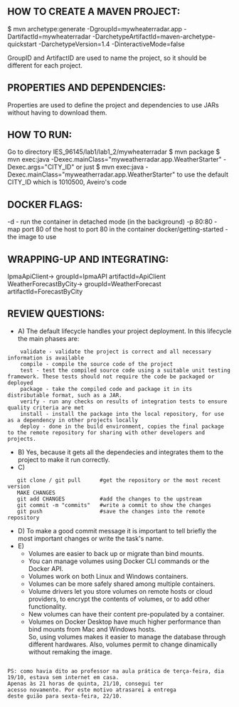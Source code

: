 ## **HOW TO CREATE A MAVEN PROJECT:**

$ mvn archetype:generate -DgroupId=mywheaterradar.app -DartifactId=mywheaterradar -DarchetypeArtifactId=maven-archetype-quickstart -DarchetypeVersion=1.4 -DinteractiveMode=false 

GroupID and ArtifactID are used to name the project, so it should be different for each project.

## **PROPERTIES AND DEPENDENCIES:**

Properties are used to define the project and dependencies to use JARs without having to download them.

## **HOW TO RUN:**

Go to directory IES_96145/lab1/lab1_2/mywheaterradar
$ mvn package
$ mvn exec:java -Dexec.mainClass="myweatherradar.app.WeatherStarter" -Dexec.args="CITY_ID" or just $ mvn exec:java -Dexec.mainClass="myweatherradar.app.WeatherStarter" to use the default CITY_ID which is 1010500, Aveiro's code

## **DOCKER FLAGS:**

-d - run the container in detached mode (in the background)
-p 80:80 - map port 80 of the host to port 80 in the container
docker/getting-started - the image to use

## **WRAPPING-UP AND INTEGRATING:**

IpmaApiClient-> groupId=IpmaAPI artifactId=ApiClient
WeatherForecastByCity-> groupId=WeatherForecast artifactId=ForecastByCity

## **REVIEW QUESTIONS:**

- A) The default lifecycle handles your project deployment.
   In this lifecycle the main phases are:
```
    validate - validate the project is correct and all necessary information is available
    compile - compile the source code of the project
    test - test the compiled source code using a suitable unit testing framework. These tests should not require the code be packaged or deployed
    package - take the compiled code and package it in its distributable format, such as a JAR.
    verify - run any checks on results of integration tests to ensure quality criteria are met
    install - install the package into the local repository, for use as a dependency in other projects locally
    deploy - done in the build environment, copies the final package to the remote repository for sharing with other developers and projects.
```

- B) Yes, because it gets all the dependecies and integrates them to the project to make it run correctly.
- C) 
```
   git clone / git pull      #get the repository or the most recent version
   MAKE CHANGES
   git add CHANGES           #add the changes to the upstream
   git commit -m "commits"   #write a commit to show the changes
   git push                  #save the changes into the remote repository
```

- D) To make a good commit message it is important to tell briefly the most important changes or write the task's name.
- E)
   * Volumes are easier to back up or migrate than bind mounts.
   * You can manage volumes using Docker CLI commands or the Docker API.
   * Volumes work on both Linux and Windows containers.
   * Volumes can be more safely shared among multiple containers.
   * Volume drivers let you store volumes on remote hosts or cloud providers, to encrypt the contents of volumes, or to add other functionality.
   * New volumes can have their content pre-populated by a container.
   * Volumes on Docker Desktop have much higher performance than bind mounts from Mac and Windows hosts. <br />
   So, using volumes makes it easier to manage the database through different hardwares. Also, volumes permit to change dinamically without remaking the image.

```

PS: como havia dito ao professor na aula prática de terça-feira, dia 19/10, estava sem internet em casa.
Apenas às 21 horas de quinta, 21/10, consegui ter
acesso novamente. Por este motivo atrasarei a entrega
deste guião para sexta-feira, 22/10.
```